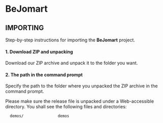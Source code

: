BeJomart
========

IMPORTING
---------
Step-by-step instructions for importing the **BeJomart** project.


#### 1. Download ZIP and unpacking
Download our ZIP archive and unpack it to the folder you want.

#### 2. The path in the command prompt
Specify the path to the folder where you unpacked the ZIP archive in the command prompt.

Please make sure the release file is unpacked under a Web-accessible
directory. You shall see the following files and directories:

      demos/               demos
